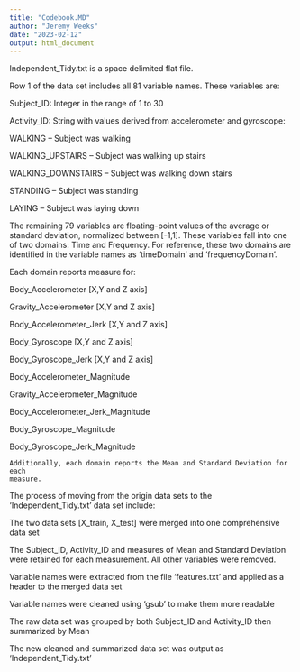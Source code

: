 ```yaml
---
title: "Codebook.MD"
author: "Jeremy Weeks"
date: "2023-02-12"
output: html_document
---
```

Independent_Tidy.txt is a space delimited flat file. 

Row 1 of the data set includes all 81 variable names. These variables are: 

Subject_ID: Integer in the range of 1 to 30 

Activity_ID: String with values derived from accelerometer and gyroscope: 

WALKING – Subject was walking  

WALKING_UPSTAIRS – Subject was walking up stairs 

WALKING_DOWNSTAIRS – Subject was walking down stairs 

STANDING – Subject was standing 

LAYING – Subject was laying down 

The remaining 79 variables are floating-point values of the average or standard 
deviation, normalized between [-1,1]. These variables fall into one of two 
domains: Time and Frequency. For reference, these two domains are identified in 
the variable names as ‘timeDomain’ and ‘frequencyDomain’. 

Each domain reports measure for: 

Body_Accelerometer [X,Y and Z axis] 

Gravity_Accelerometer [X,Y and Z axis] 

Body_Accelerometer_Jerk [X,Y and Z axis] 

Body_Gyroscope [X,Y and Z axis] 

Body_Gyroscope_Jerk [X,Y and Z axis] 

Body_Accelerometer_Magnitude 

Gravity_Accelerometer_Magnitude 

Body_Accelerometer_Jerk_Magnitude 

Body_Gyroscope_Magnitude 

Body_Gyroscope_Jerk_Magnitude 

	Additionally, each domain reports the Mean and Standard Deviation for each 
	measure. 

The process of moving from the origin data sets to the ‘Independent_Tidy.txt’ 
data set include: 

The two data sets [X_train, X_test] were merged into one comprehensive data set 

The Subject_ID, Activity_ID and measures of Mean and Standard Deviation were 
retained for each measurement. All other variables were removed. 

Variable names were extracted from the file ‘features.txt’ and applied as a 
header to the merged data set 

Variable names were cleaned using ‘gsub’ to make them more readable 

The raw data set was grouped by both Subject_ID and Activity_ID then summarized 
by Mean 

The new cleaned and summarized data set was output as ‘Independent_Tidy.txt’ 